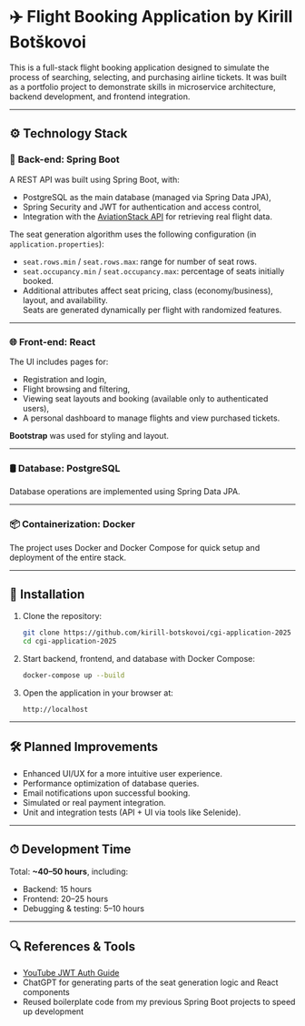 
# ✈️ Flight Booking Application by Kirill Botškovoi

This is a full-stack flight booking application designed to simulate the process of searching, selecting, and purchasing airline tickets. It was built as a portfolio project to demonstrate skills in microservice architecture, backend development, and frontend integration.

---

## ⚙️ Technology Stack

### 🔧 **Back-end**: Spring Boot  
A REST API was built using Spring Boot, with:
- PostgreSQL as the main database (managed via Spring Data JPA),
- Spring Security and JWT for authentication and access control,
- Integration with the [AviationStack API](https://aviationstack.com/) for retrieving real flight data.

The seat generation algorithm uses the following configuration (in `application.properties`):
- `seat.rows.min` / `seat.rows.max`: range for number of seat rows.
- `seat.occupancy.min` / `seat.occupancy.max`: percentage of seats initially booked.
- Additional attributes affect seat pricing, class (economy/business), layout, and availability.  
Seats are generated dynamically per flight with randomized features.

---

### 🌐 **Front-end**: React  
The UI includes pages for:
- Registration and login,
- Flight browsing and filtering,
- Viewing seat layouts and booking (available only to authenticated users),
- A personal dashboard to manage flights and view purchased tickets.

**Bootstrap** was used for styling and layout.

---

### 🛢 **Database**: PostgreSQL  
Database operations are implemented using Spring Data JPA.

---

### 📦 **Containerization**: Docker  
The project uses Docker and Docker Compose for quick setup and deployment of the entire stack.

---

## 🚀 Installation

1. Clone the repository:
   ```bash
   git clone https://github.com/kirill-botskovoi/cgi-application-2025
   cd cgi-application-2025
   ```

2. Start backend, frontend, and database with Docker Compose:
   ```bash
   docker-compose up --build
   ```

3. Open the application in your browser at:
   ```
   http://localhost
   ```

---

## 🛠 Planned Improvements
- Enhanced UI/UX for a more intuitive user experience.
- Performance optimization of database queries.
- Email notifications upon successful booking.
- Simulated or real payment integration.
- Unit and integration tests (API + UI via tools like Selenide).

---

## ⏱ Development Time

Total: **~40–50 hours**, including:
- Backend: 15 hours
- Frontend: 20–25 hours
- Debugging & testing: 5–10 hours

---

## 🔍 References & Tools
- [YouTube JWT Auth Guide](https://www.youtube.com/watch?v=wcbqwYFfG70&t=2235s)
- ChatGPT for generating parts of the seat generation logic and React components
- Reused boilerplate code from my previous Spring Boot projects to speed up development
